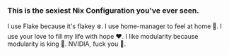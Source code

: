 ### This is the sexiest Nix Configuration you've ever seen.

I use Flake because it's flakey ❄️.
I use home-manager to feel at home 🏡.
I use your love to fill my life with hope ❤️.
I like modularity because modularity is king 👑.
NVIDIA, fuck you 🖕.
